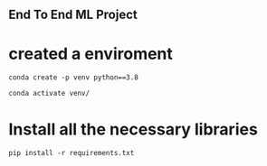 ## End To End ML Project

# created a enviroment
```
conda create -p venv python==3.8

conda activate venv/
```
# Install all the necessary libraries
```
pip install -r requirements.txt
```